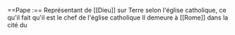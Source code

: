 ==Pape :== Représentant de [[Dieu]] sur Terre selon l'église catholique, ce qu'il fait qu'il est le chef de l'église catholique
Il demeure à [[Rome]] dans la cité du 